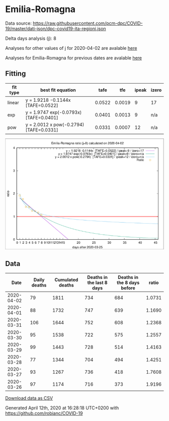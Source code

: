 # Emilia-Romagna

Data source: https://raw.githubusercontent.com/pcm-dpc/COVID-19/master/dati-json/dpc-covid19-ita-regioni.json

Delta days analysis (j): 8

Analyses for other values of j for 2020-04-02 are avalable [here](../README.md)

Analyses for Emilia-Romagna for previous dates are avalable [here](../../README.md)

## Fitting 
|fit type|best fit equation|tafe|tfe|ipeak|izero|
|-------|-----|--------|------|---|---|
|linear|y = 1.9218 -0.1144x  [TAFE=0.0522]|0.0522|0.0019|9|17|
|exp|y = 1.9747 exp(-0.0793x)  [TAFE=0.0401]|0.0401|0.0013|9|n/a|
|pow|y = 2.0012 x pow(-0.2794)  [TAFE=0.0331]|0.0331|0.0007|12|n/a|

![Plot](COVID-19_emilia-romagna_j8_2020-04-02.png)

## Data
|Date|Daily deaths|Cumulated deaths|Deaths in the last 8 days|Deaths in the 8 days before|ratio|
|----|----------|-----------|-------|--------------------|-----|
|2020-04-02|79|1811|734|684|1.0731|
|2020-04-01|88|1732|747|639|1.1690|
|2020-03-31|106|1644|752|608|1.2368|
|2020-03-30|95|1538|722|575|1.2557|
|2020-03-29|99|1443|728|514|1.4163|
|2020-03-28|77|1344|704|494|1.4251|
|2020-03-27|93|1267|736|418|1.7608|
|2020-03-26|97|1174|716|373|1.9196|

[Download data as CSV](COVID-19_emilia-romagna_j8_2020-04-02.csv)

Generated April 12th, 2020 at 16:28:18 UTC+0200 with https://github.com/robianc/COVID-19
